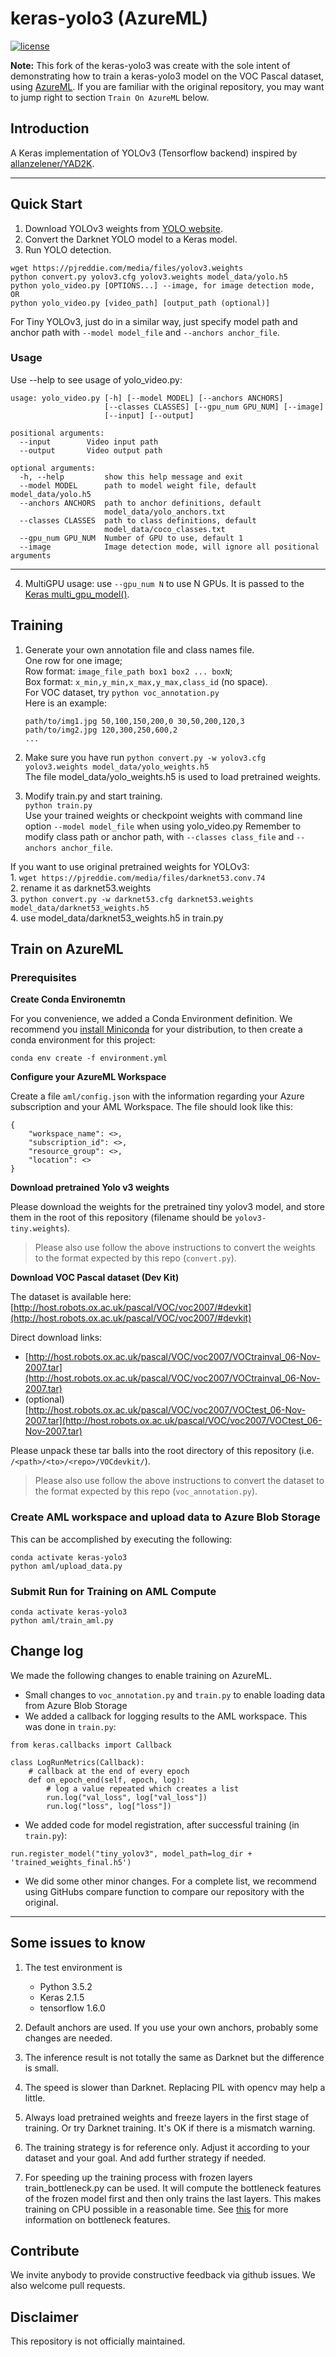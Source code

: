 # keras-yolo3 (AzureML)

[![license](https://img.shields.io/github/license/mashape/apistatus.svg)](LICENSE)

**Note:** This fork of the keras-yolo3 was create with the sole intent of demonstrating how to train a keras-yolo3 model on the VOC Pascal dataset, using [AzureML](https://azure.microsoft.com/en-us/services/machine-learning/).  If you are familiar with the original repository, you may want to jump right to section `Train On AzureML` below.

## Introduction

A Keras implementation of YOLOv3 (Tensorflow backend) inspired by [allanzelener/YAD2K](https://github.com/allanzelener/YAD2K).


---

## Quick Start

1. Download YOLOv3 weights from [YOLO website](http://pjreddie.com/darknet/yolo/).
2. Convert the Darknet YOLO model to a Keras model.
3. Run YOLO detection.

```
wget https://pjreddie.com/media/files/yolov3.weights
python convert.py yolov3.cfg yolov3.weights model_data/yolo.h5
python yolo_video.py [OPTIONS...] --image, for image detection mode, OR
python yolo_video.py [video_path] [output_path (optional)]
```

For Tiny YOLOv3, just do in a similar way, just specify model path and anchor path with `--model model_file` and `--anchors anchor_file`.

### Usage
Use --help to see usage of yolo_video.py:
```
usage: yolo_video.py [-h] [--model MODEL] [--anchors ANCHORS]
                     [--classes CLASSES] [--gpu_num GPU_NUM] [--image]
                     [--input] [--output]

positional arguments:
  --input        Video input path
  --output       Video output path

optional arguments:
  -h, --help         show this help message and exit
  --model MODEL      path to model weight file, default model_data/yolo.h5
  --anchors ANCHORS  path to anchor definitions, default
                     model_data/yolo_anchors.txt
  --classes CLASSES  path to class definitions, default
                     model_data/coco_classes.txt
  --gpu_num GPU_NUM  Number of GPU to use, default 1
  --image            Image detection mode, will ignore all positional arguments
```
---

4. MultiGPU usage: use `--gpu_num N` to use N GPUs. It is passed to the [Keras multi_gpu_model()](https://keras.io/utils/#multi_gpu_model).

## Training

1. Generate your own annotation file and class names file.  
    One row for one image;  
    Row format: `image_file_path box1 box2 ... boxN`;  
    Box format: `x_min,y_min,x_max,y_max,class_id` (no space).  
    For VOC dataset, try `python voc_annotation.py`  
    Here is an example:
    ```
    path/to/img1.jpg 50,100,150,200,0 30,50,200,120,3
    path/to/img2.jpg 120,300,250,600,2
    ...
    ```

2. Make sure you have run `python convert.py -w yolov3.cfg yolov3.weights model_data/yolo_weights.h5`  
    The file model_data/yolo_weights.h5 is used to load pretrained weights.

3. Modify train.py and start training.  
    `python train.py`  
    Use your trained weights or checkpoint weights with command line option `--model model_file` when using yolo_video.py
    Remember to modify class path or anchor path, with `--classes class_file` and `--anchors anchor_file`.

If you want to use original pretrained weights for YOLOv3:  
    1. `wget https://pjreddie.com/media/files/darknet53.conv.74`  
    2. rename it as darknet53.weights  
    3. `python convert.py -w darknet53.cfg darknet53.weights model_data/darknet53_weights.h5`  
    4. use model_data/darknet53_weights.h5 in train.py

## Train on AzureML

### Prerequisites

**Create Conda Environemtn**

For you convenience, we added a Conda Environment definition. We recommend you [install Miniconda](https://docs.conda.io/en/latest/miniconda.html) for your distribution, to then create a conda environment for this project:

```
conda env create -f environment.yml
```

**Configure your AzureML Workspace**

Create a file `aml/config.json` with the information regarding your Azure subscription and your AML Workspace. The file should look like this:

```
{
    "workspace_name": <>,
    "subscription_id": <>,
    "resource_group": <>,
    "location": <>
}
```

**Download pretrained Yolo v3 weights**

Please download the weights for the pretrained tiny yolov3 model, and store them in the root of this repository (filename should be `yolov3-tiny.weights`).

> Please also use follow the above instructions to convert the weights to the format expected by this repo (`convert.py`).

**Download VOC Pascal dataset (Dev Kit)**

The dataset is available here: [http://host.robots.ox.ac.uk/pascal/VOC/voc2007/#devkit](http://host.robots.ox.ac.uk/pascal/VOC/voc2007/#devkit)

Direct download links:
- [http://host.robots.ox.ac.uk/pascal/VOC/voc2007/VOCtrainval_06-Nov-2007.tar](http://host.robots.ox.ac.uk/pascal/VOC/voc2007/VOCtrainval_06-Nov-2007.tar)
- (optional) [http://host.robots.ox.ac.uk/pascal/VOC/voc2007/VOCtest_06-Nov-2007.tar](http://host.robots.ox.ac.uk/pascal/VOC/voc2007/VOCtest_06-Nov-2007.tar)

Please unpack these tar balls into the root directory of this repository (i.e. `/<path>/<to>/<repo>/VOCdevkit/`).

> Please also use follow the above instructions to convert the dataset to the format expected by this repo (`voc_annotation.py`).

### Create AML workspace and upload data to Azure Blob Storage

This can be accomplished by executing the following:

```
conda activate keras-yolo3
python aml/upload_data.py
```

### Submit Run for Training on AML Compute

```
conda activate keras-yolo3
python aml/train_aml.py
```

## Change log

We made the following changes to enable training on AzureML.
- Small changes to `voc_annotation.py` and `train.py` to enable loading data from Azure Blob Storage
- We added a callback for logging results to the AML workspace. This was done in `train.py`:

```
from keras.callbacks import Callback

class LogRunMetrics(Callback):
    # callback at the end of every epoch
    def on_epoch_end(self, epoch, log):
        # log a value repeated which creates a list
        run.log("val_loss", log["val_loss"])
        run.log("loss", log["loss"])
```
- We added code for model registration, after successful training (in `train.py`):
```
run.register_model("tiny_yolov3", model_path=log_dir + 'trained_weights_final.h5')
```
- We did some other minor changes. For a complete list, we recommend using GitHubs compare function to compare our repository with the original.

---

## Some issues to know

1. The test environment is
    - Python 3.5.2
    - Keras 2.1.5
    - tensorflow 1.6.0

2. Default anchors are used. If you use your own anchors, probably some changes are needed.

3. The inference result is not totally the same as Darknet but the difference is small.

4. The speed is slower than Darknet. Replacing PIL with opencv may help a little.

5. Always load pretrained weights and freeze layers in the first stage of training. Or try Darknet training. It's OK if there is a mismatch warning.

6. The training strategy is for reference only. Adjust it according to your dataset and your goal. And add further strategy if needed.

7. For speeding up the training process with frozen layers train_bottleneck.py can be used. It will compute the bottleneck features of the frozen model first and then only trains the last layers. This makes training on CPU possible in a reasonable time. See [this](https://blog.keras.io/building-powerful-image-classification-models-using-very-little-data.html) for more information on bottleneck features.

## Contribute

We invite anybody to provide constructive feedback via github issues.  We also welcome pull requests.

## Disclaimer

This repository is not officially maintained.